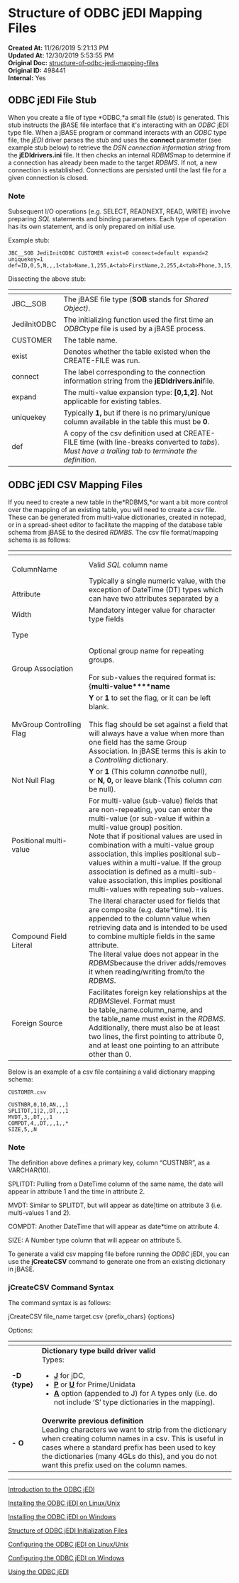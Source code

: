 # Structure of ODBC jEDI Mapping Files

**Created At:** 11/26/2019 5:21:13 PM  
**Updated At:** 12/30/2019 5:53:55 PM  
**Original Doc:** [structure-of-odbc-jedi-mapping-files](https://docs.jbase.com/structure-of-odbc-jedi-mapping-files)  
**Original ID:** 498441  
**Internal:** Yes  


## ODBC jEDI File Stub

When you create a file of type *ODBC,*a small file (*stub*) is generated. This stub instructs the jBASE file interface that it's interacting with an *ODBC* jEDI type file. When a jBASE program or command interacts with an *ODBC* type file, the *jEDI* driver parses the stub and uses the **connect** parameter (see example stub below) to retrieve the *DSN connection information string* from the **jEDIdrivers.ini** file. It then checks an internal *RDBMS*map to determine if a connection has already been made to the target *RDBMS*. If not, a new connection is established. Connections are persisted until the last file for a given connection is closed.

### Note

Subsequent I/O operations (e.g. SELECT, READNEXT, READ, WRITE) involve preparing *SQL* statements and binding parameters. Each type of operation has its own statement, and is only prepared on initial use.

Example stub:

```
JBC__SOB JediInitODBC CUSTOMER exist=0 connect=default expand=2 uniquekey=1 def=ID,0,5,N,,,1<tab>Name,1,255,A<tab>FirstName,2,255,A<tab>Phone,3,15,A,Agency<tab>Address,4,255,A,Agency,,,1<tab>ZIP,4,5,A,Agency,,,2<tab>City,4,26,A,Agency,,,3<tab>OrderNumber,5,5,N,OrderNumber<tab>OrderZone,6,10,A,OrderNumber|Zone<tab>UpdDate,7|8,,DT<tab>
```

Dissecting the above stub:


| <!----> | <!----> |
| --- | --- |
| JBC\_\_SOB | The jBASE file type (**SOB** stands for *Shared Object)*. |
| JediInitODBC | The initializing function used the first time an *ODBC*type file is used by a jBASE process. |
| CUSTOMER | The table name. |
| exist | Denotes whether the table existed when the CREATE-FILE was run. |
| connect | The label corresponding to the connection information string from the **jEDIdrivers.ini**file. |
| expand | The multi-value expansion type: **[0,1,2]**. Not applicable for existing tables. |
| uniquekey | Typically **1,** but if there is no primary/unique column available in the table this must be **0**. |
| def | A copy of the csv definition used at CREATE-FILE time (with line-breaks converted to *tabs*).<br>*Must have a trailing tab to terminate the definition.* |


## ODBC jEDI CSV Mapping Files

If you need to create a new table in the*RDBMS,*or want a bit more control over the mapping of an existing table, you will need to create a csv file. These can be generated from multi-value dictionaries, created in notepad, or in a spread-sheet editor to facilitate the mapping of the database table schema from jBASE to the desired *RDMBS.* The csv file format/mapping schema is as follows:


| <!----> | <!----> |
| --- | --- |
| <br>ColumnName<br> | Valid *SQL* column name |
| <br>Attribute<br> | Typically a single numeric value, with the exception of DateTime (DT) types which can have two attributes separated by a | to split the date and time into separate fields.<br>***There must be at least one field set to attribute 0 to denote a primary key.*** |
| Width | Mandatory integer value for character type fields  |
| Type | <br><br>| <!----> | <!----> |<br>| --- | --- |<br>| A{N}<br> | Varchar<br> |<br>| C<br> | Char<br> |<br>| D<br> | Date<br> |<br>| T<br> | Time<br> |<br>| DT<br> | DateTime<br> |<br>| UTC<br> | Universal Time Conversion<br> |<br>| N*d*<br> | Numeric (where d is optional number of decimals)<br> |<br><br> |
| Group Association  | Optional group name for repeating groups.<br><br>For sub-values the required format is: <br>{**multi-value****name**|**sub-value****name**}. <br>The name entered will be appended to the primary table name (with a separation character of # unless **TblSep** is defined in the **jEDIdrivers.in****i**file) when creating the associated table.  |
| MvGroup Controlling Flag  | **Y** or **1** to set the flag, or it can be left blank.<br><br>This flag should be set against a field that will always have a value when more than one field has the same Group Association. In jBASE terms this is akin to a *Controlling* dictionary. |
| Not Null Flag  | **Y** or **1** (This column *cannot*be null),<br>or **N,** **0,** or leave blank (This column *can* be null). |
| Positional multi-value | For multi-value (sub-value) fields that are non-repeating, you can enter the multi-value (or sub-value if within a multi-value group) position.<br>Note that if positional values are used in combination with a multi-value group association, this implies positional sub-values within a multi-value. If the group association is defined as a multi-sub-value association, this implies positional multi-values with repeating sub-values. |
| Compound Field Literal  | The literal character used for fields that are composite (e.g. date\*time). It is appended to the column value when retrieving data and is intended to be used to combine multiple fields in the same attribute.<br>The literal value does not appear in the *RDBMS*because the driver adds/removes it when reading/writing from/to the *RDBMS*.  |
| Foreign Source  | Facilitates foreign key relationships at the *RDBMS*level. Format must be table\_name.column\_name, and the table\_name must exist in the *RDBMS*. Additionally, there must also be at least two lines, the first pointing to attribute 0, and at least one pointing to an attribute other than 0.   |


Below is an example of a csv file containing a valid dictionary mapping schema:

```
CUSTOMER.csv

CUSTNBR,0,10,AN,,,1 
SPLITDT,1|2,,DT,,,1 
MVDT,3,,DT,,,1 
COMPDT,4,,DT,,,1,,* 
SIZE,5,,N 
```

### Note

The definition above defines a primary key, column “CUSTNBR”, as a VARCHAR(10).

SPLITDT: Pulling from a DateTime column of the same name, the date will appear in attribute 1 and the time in attribute 2.

MVDT: Similar to SPLITDT, but will appear as date]time on attribute 3 (i.e. multi-values 1 and 2).

COMPDT: Another DateTime that will appear as date\*time on attribute 4.

SIZE: A Number type column that will appear on attribute 5.

To generate a valid csv mapping file before running the *ODBC* jEDI, you can use the **jCreateCSV** command to generate one from an existing dictionary in jBASE.

### jCreateCSV Command Syntax

The command syntax is as follows:

jCreateCSV file\_name target.csv {prefix\_chars} {options}

Options:


| <!----> | <!----> |
| --- | --- |
| **-D {type}** | **Dictionary type build driver valid**<br>Types:<ul><li><strong><u>J</u></strong> for jDC,</li><li><u><strong>P</strong></u> or<strong>&nbsp;</strong><u><strong>U</strong></u> for Prime/Unidata</li><li><u><strong>A</strong></u> option (appended to J) for A types only (i.e. do not include &lsquo;S&rsquo; type dictionaries in the mapping).</li></ul> |
| **- O** | **Overwrite previous definition**<br>Leading characters we want to strip from the dictionary when creating column names in a csv. This is useful in cases where a standard prefix has been used to key the dictionaries (many 4GLs do this), and you do not want this prefix used on the column names.  |

----------------------------------------------------------------------------------------------------------------------------

[Introduction to the ODBC jEDI](./../introduction-to-the-odbc-jedi)

[Installing the ODBC jEDI on Linux/Unix](./../installing-the-odbc-jedi-on-linux&unix)

[Installing the ODBC jEDI on Windows](./../installing-the-odbc-jedi-on-windows)

[Structure of ODBC jEDI Initialization Files](./../structure-of-odbc-jedi-initialization-files)

[Configuring the ODBC jEDI on Linux/Unix](./../configuring-the-odbc-jedi-on-linux&unix)

[Configuring the ODBC jEDI on Windows](./../configuring-the-odbc-jedi-on-windows)

[Using the ODBC jEDI](./../using-the-odbc-jedi)

